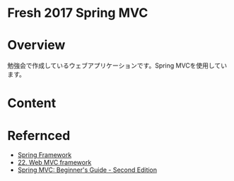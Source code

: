 Fresh 2017 Spring MVC
=====================

# Overview
勉強会で作成しているウェブアプリケーションです。Spring MVCを使用しています。

# Content

# Refernced
- [Spring Framework](https://projects.spring.io/spring-framework/)
- [22. Web MVC framework](https://docs.spring.io/spring/docs/current/spring-framework-reference/html/mvc.html)
- [
Spring MVC: Beginner's Guide - Second Edition
](https://www.packtpub.com/application-development/spring-mvc-beginners-guide-second-edition)